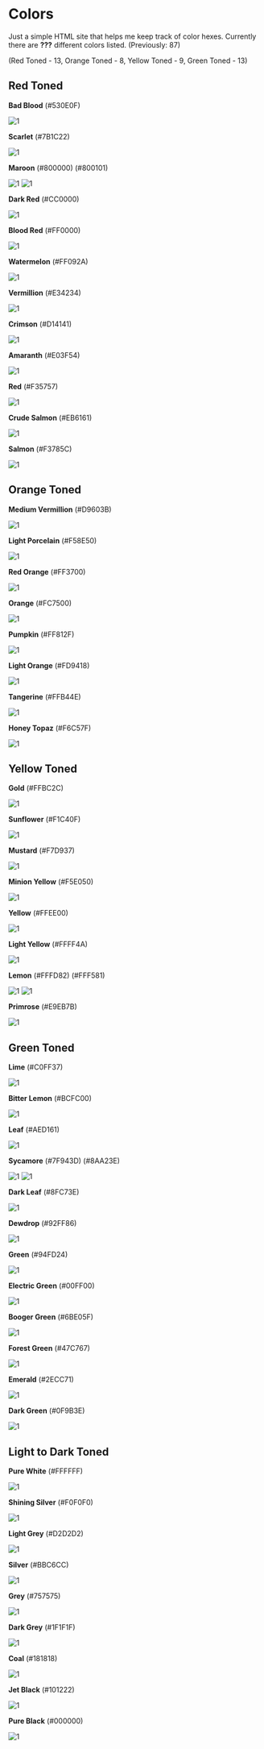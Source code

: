# Colors

Just a simple HTML site that helps me keep track of color hexes. Currently there are **???** different colors listed. (Previously: 87)

(Red Toned - 13, Orange Toned - 8, Yellow Toned - 9, Green Toned - 13)

## Red Toned

**Bad Blood** (#530E0F) <!-- Grunge's Color -->

![1](https://dummyimage.com/130x130/530e0f/530e0f) 

**Scarlet** (#7B1C22)

![1](https://dummyimage.com/130x130/7b1c22/7b1c22)

**Maroon** (#800000) (#800101) <!-- Reverie's Color -->

![1](https://dummyimage.com/130x130/800000/800000) ![1](https://dummyimage.com/130x130/800101/800101)

**Dark Red** (#CC0000)

![1](https://dummyimage.com/130x130/cc0000/cc0000)

**Blood Red** (#FF0000)

![1](https://dummyimage.com/130x130/ff0000/ff0000)

**Watermelon** (#FF092A) <!-- Ace's Color -->

![1](https://dummyimage.com/130x130/ff092a/ff092a)

**Vermillion** (#E34234)

![1](https://dummyimage.com/130x130/e34234/e34234)

**Crimson** (#D14141)

![1](https://dummyimage.com/130x130/d14141/d14141)

**Amaranth** (#E03F54)

![1](https://dummyimage.com/130x130/e03f54/e03f54)

**Red** (#F35757)

![1](https://dummyimage.com/130x130/f35757/f35757)

**Crude Salmon** (#EB6161)

![1](https://dummyimage.com/130x130/eb6161/eb6161)

**Salmon** (#F3785C)

![1](https://dummyimage.com/130x130/f3785c/f3785c)


## Orange Toned

**Medium Vermillion** (#D9603B)

![1](https://dummyimage.com/130x130/d9603b/d9603b)

**Light Porcelain** (#F58E50)

![1](https://dummyimage.com/130x130/f58e50/f58e50)

**Red Orange** (#FF3700)

![1](https://dummyimage.com/130x130/ff3700/ff3700)

**Orange** (#FC7500)

![1](https://dummyimage.com/130x130/fc7500/fc7500)

**Pumpkin** (#FF812F)

![1](https://dummyimage.com/130x130/ff812f/ff812f)

**Light Orange** (#FD9418)

![1](https://dummyimage.com/130x130/fd9418/fd9418)

**Tangerine** (#FFB44E)

![1](https://dummyimage.com/130x130/ffb44e/ffb44e)

**Honey Topaz** (#F6C57F)

![1](https://dummyimage.com/130x130/f6c57f/f6c57f)


## Yellow Toned

**Gold** (#FFBC2C)

![1](https://dummyimage.com/130x130/ffbc2c/ffbc2c)

**Sunflower** (#F1C40F)

![1](https://dummyimage.com/130x130/f1c40f/f1c40f)

**Mustard** (#F7D937)

![1](https://dummyimage.com/130x130/f7d937/f7d937)

**Minion Yellow** (#F5E050)

![1](https://dummyimage.com/130x130/f5e050/f5e050)

**Yellow** (#FFEE00)

![1](https://dummyimage.com/130x130/ffee00/ffee00)

**Light Yellow** (#FFFF4A)

![1](https://dummyimage.com/130x130/ffff4a/ffff4a)

**Lemon** (#FFFD82) (#FFF581)

![1](https://dummyimage.com/130x130/fffd82/fffd82) ![1](https://dummyimage.com/130x130/fff581/fff581)

**Primrose** (#E9EB7B)

![1](https://dummyimage.com/130x130/e9eb7b/e9eb7b)

## Green Toned

**Lime** (#C0FF37)

![1](https://dummyimage.com/130x130/c0ff37/c0ff37)

**Bitter Lemon** (#BCFC00)

![1](https://dummyimage.com/130x130/bcfc00/bcfc00)

**Leaf** (#AED161)

![1](https://dummyimage.com/130x130/aed161/aed161)

**Sycamore** (#7F943D) (#8AA23E)

![1](https://dummyimage.com/130x130/7f943d/7f943d) ![1](https://dummyimage.com/130x130/8aa23e/8aa23e)

**Dark Leaf** (#8FC73E)

![1](https://dummyimage.com/130x130/8fc73e/8fc73e)

**Dewdrop** (#92FF86)

![1](https://dummyimage.com/130x130/92ff86/92ff86)

**Green** (#94FD24) <!-- SH's Color -->

![1](https://dummyimage.com/130x130/94fd24/94fd24)

**Electric Green** (#00FF00)

![1](https://dummyimage.com/130x130/00ff00/00ff00)

**Booger Green** (#6BE05F)

![1](https://dummyimage.com/130x130/6be05f/6be05f)

**Forest Green** (#47C767)

![1](https://dummyimage.com/130x130/47c767/47c767)

**Emerald** (#2ECC71)

![1](https://dummyimage.com/130x130/2ecc71/2ecc71)

**Dark Green** (#0F9B3E)

![1](https://dummyimage.com/130x130/0f9b3e/0f9b3e)

## Light to Dark Toned

**Pure White** (#FFFFFF)

![1](https://dummyimage.com/130x130/ffffff/ffffff)

**Shining Silver** (#F0F0F0)

![1](https://dummyimage.com/130x130/f0f0f0/f0f0f0)

**Light Grey** (#D2D2D2) <!-- Phantasma's Color -->

![1](https://dummyimage.com/130x130/d2d2d2/d2d2d2)

**Silver** (#BBC6CC)

![1](https://dummyimage.com/130x130/bbc6cc/bbc6cc)

**Grey** (#757575)

![1](https://dummyimage.com/130x130/757575/757575)

**Dark Grey** (#1F1F1F) <!-- Noemi's Color -->

![1](https://dummyimage.com/130x130/1f1f1f/1f1f1f)

**Coal** (#181818)

![1](https://dummyimage.com/130x130/181818/181818)

**Jet Black** (#101222) <!-- Scythe's Color -->

![1](https://dummyimage.com/130x130/101222/101222)

**Pure Black** (#000000) <!-- Moon's Color -->

![1](https://dummyimage.com/130x130/000000/000000)


